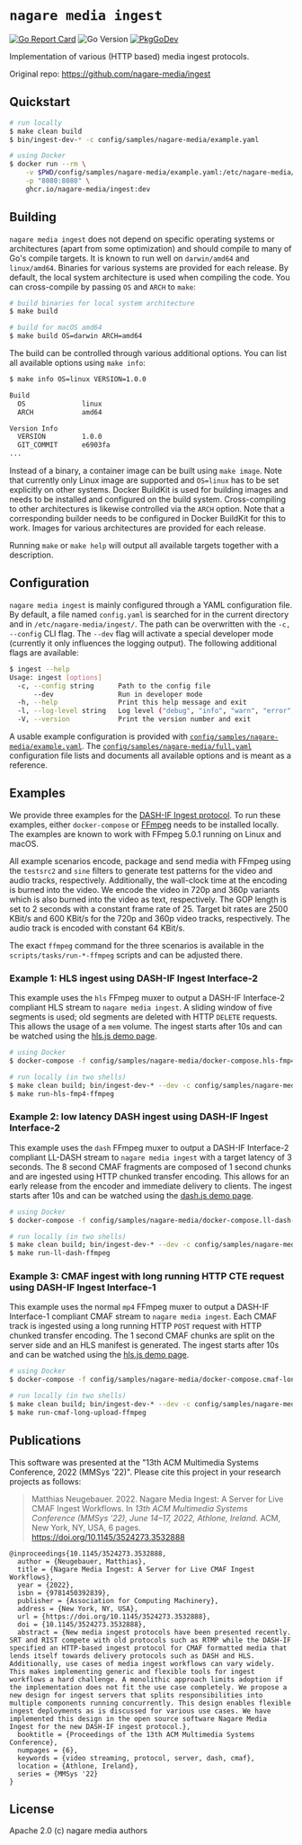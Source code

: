 # `nagare media ingest`

[![Go Report Card](https://goreportcard.com/badge/github.com/nagare-media/ingest?style=flat-square)](https://goreportcard.com/report/github.com/nagare-media/ingest)
![Go Version](https://img.shields.io/badge/go%20version-%3E=1.19-61CFDD.svg?style=flat-square)
[![PkgGoDev](https://pkg.go.dev/badge/mod/github.com/nagare-media/ingest)](https://pkg.go.dev/github.com/nagare-media/ingest)

Implementation of various (HTTP based) media ingest protocols.

Original repo: <https://github.com/nagare-media/ingest>

## Quickstart

```sh
# run locally
$ make clean build
$ bin/ingest-dev-* -c config/samples/nagare-media/example.yaml

# using Docker
$ docker run --rm \
    -v $PWD/config/samples/nagare-media/example.yaml:/etc/nagare-media/ingest/config.yaml:ro \
    -p "8080:8080" \
    ghcr.io/nagare-media/ingest:dev
```

## Building

`nagare media ingest` does not depend on specific operating systems or architectures (apart from some optimization) and should compile to many of Go's compile targets. It is known to run well on `darwin/amd64` and `linux/amd64`. Binaries for various systems are provided for each release. By default, the local system architecture is used when compiling the code. You can cross-compile by passing `OS` and `ARCH` to `make`:

```sh
# build binaries for local system architecture
$ make build

# build for macOS amd64
$ make build OS=darwin ARCH=amd64
```

The build can be controlled through various additional options. You can list all available options using `make info`:

```sh
$ make info OS=linux VERSION=1.0.0

Build
  OS              linux
  ARCH            amd64

Version Info
  VERSION         1.0.0
  GIT_COMMIT      e6903fa
...
```

Instead of a binary, a container image can be built using `make image`. Note that currently only Linux image are supported and `OS=linux` has to be set explicitly on other systems. Docker BuildKit is used for building images and needs to be installed and configured on the build system. Cross-compiling to other architectures is likewise controlled via the `ARCH` option. Note that a corresponding builder needs to be configured in Docker BuildKit for this to work. Images for various architectures are provided for each release.

Running `make` or `make help` will output all available targets together with a description.

## Configuration

`nagare media ingest` is mainly configured through a YAML configuration file. By default, a file named `config.yaml` is searched for in the current directory and in `/etc/nagare-media/ingest/`. The path can be overwritten with the `-c, --config` CLI flag. The `--dev` flag will activate a special developer mode (currently it only influences the logging output). The following additional flags are available:

```sh
$ ingest --help
Usage: ingest [options]
  -c, --config string      Path to the config file
      --dev                Run in developer mode
  -h, --help               Print this help message and exit
  -l, --log-level string   Log level ("debug", "info", "warn", "error", "panic", "fatal")
  -V, --version            Print the version number and exit
```

A usable example configuration is provided with [`config/samples/nagare-media/example.yaml`](config/samples/nagare-media/example.yaml). The [`config/samples/nagare-media/full.yaml`](config/samples/nagare-media/full.yaml) configuration file lists and documents all available options and is meant as a reference.

## Examples

We provide three examples for the [DASH-IF Ingest protocol](https://dashif-documents.azurewebsites.net/Ingest/master/DASH-IF-Ingest.html). To run these examples, either `docker-compose` or [FFmpeg](https://ffmpeg.org/) needs to be installed locally. The examples are known to work with FFmpeg 5.0.1 running on Linux and macOS.

All example scenarios encode, package and send media with FFmpeg using the `testsrc2` and `sine` filters to generate test patterns for the video and audio tracks, respectively. Additionally, the wall-clock time at the encoding is burned into the video. We encode the video in 720p and 360p variants which is also burned into the video as text, respectively. The GOP length is set to 2 seconds with a constant frame rate of 25. Target bit rates are 2500 KBit/s and 600 KBit/s for the 720p and 360p video tracks, respectively. The audio track is encoded with constant 64 KBit/s.

The exact `ffmpeg` command for the three scenarios is available in the `scripts/tasks/run-*-ffmpeg` scripts and can be adjusted there.

### Example 1: HLS ingest using DASH-IF Ingest Interface-2

This example uses the `hls` FFmpeg muxer to output a DASH-IF Interface-2 compliant HLS stream to `nagare media ingest`. A sliding window of five segments is used; old segments are deleted with HTTP `DELETE` requests. This allows the usage of a `mem` volume. The ingest starts after 10s and can be watched using the [hls.js demo page](https://hls-js.netlify.app/demo/?src=http%3A%2F%2Flocalhost%3A8080%2Fhls%2Fexample.str%2Fmaster.m3u8).


```sh
# using Docker
$ docker-compose -f config/samples/nagare-media/docker-compose.hls-fmp4-ffmpeg.yaml up --build

# run locally (in two shells)
$ make clean build; bin/ingest-dev-* --dev -c config/samples/nagare-media/example.yaml
$ make run-hls-fmp4-ffmpeg
```

### Example 2: low latency DASH ingest using DASH-IF Ingest Interface-2

This example uses the `dash` FFmpeg muxer to output a DASH-IF Interface-2 compliant LL-DASH stream to `nagare media ingest` with a target latency of 3 seconds. The 8 second CMAF fragments are composed of 1 second chunks and are ingested using HTTP chunked transfer encoding. This allows for an early release from the encoder and immediate delivery to clients. The ingest starts after 10s and can be watched using the [dash.js demo page](https://reference.dashif.org/dash.js/nightly/samples/dash-if-reference-player/index.html?mpd=http%3A%2F%2Flocalhost%3A8080%2Fdash%2Fexample.str%2Fmanifest.mpd).

```sh
# using Docker
$ docker-compose -f config/samples/nagare-media/docker-compose.ll-dash-ffmpeg.yaml up --build

# run locally (in two shells)
$ make clean build; bin/ingest-dev-* --dev -c config/samples/nagare-media/example.yaml
$ make run-ll-dash-ffmpeg
```

### Example 3: CMAF ingest with long running HTTP CTE request using DASH-IF Ingest Interface-1

This example uses the normal `mp4` FFmpeg muxer to output a DASH-IF Interface-1 compliant CMAF stream to `nagare media ingest`. Each CMAF track is ingested using a long running HTTP `POST` request with HTTP chunked transfer encoding. The 1 second CMAF chunks are split on the server side and an HLS manifest is generated. The ingest starts after 10s and can be watched using the [hls.js demo page](https://hls-js.netlify.app/demo/?src=http%3A%2F%2Flocalhost%3A8080%2Fcmaf%2Fexample.str%2Fmaster.m3u8).

```sh
# using Docker
$ docker-compose -f config/samples/nagare-media/docker-compose.cmaf-long-upload-ffmpeg.yaml up --build

# run locally (in two shells)
$ make clean build; bin/ingest-dev-* --dev -c config/samples/nagare-media/example.yaml
$ make run-cmaf-long-upload-ffmpeg
```

## Publications

This software was presented at the "13th ACM Multimedia Systems Conference, 2022 (MMSys '22)". Please cite this project in your research projects as follows:

> Matthias Neugebauer. 2022. Nagare Media Ingest: A Server for Live CMAF Ingest Workflows. In *13th ACM Multimedia Systems Conference (MMSys ’22), June 14–17, 2022, Athlone, Ireland.* ACM, New York, NY, USA, 6 pages. <https://doi.org/10.1145/3524273.3532888>

```
@inproceedings{10.1145/3524273.3532888,
  author = {Neugebauer, Matthias},
  title = {Nagare Media Ingest: A Server for Live CMAF Ingest Workflows},
  year = {2022},
  isbn = {9781450392839},
  publisher = {Association for Computing Machinery},
  address = {New York, NY, USA},
  url = {https://doi.org/10.1145/3524273.3532888},
  doi = {10.1145/3524273.3532888},
  abstract = {New media ingest protocols have been presented recently. SRT and RIST compete with old protocols such as RTMP while the DASH-IF specified an HTTP-based ingest protocol for CMAF formatted media that lends itself towards delivery protocols such as DASH and HLS. Additionally, use cases of media ingest workflows can vary widely. This makes implementing generic and flexible tools for ingest workflows a hard challenge. A monolithic approach limits adoption if the implementation does not fit the use case completely. We propose a new design for ingest servers that splits responsibilities into multiple components running concurrently. This design enables flexible ingest deployments as is discussed for various use cases. We have implemented this design in the open source software Nagare Media Ingest for the new DASH-IF ingest protocol.},
  booktitle = {Proceedings of the 13th ACM Multimedia Systems Conference},
  numpages = {6},
  keywords = {video streaming, protocol, server, dash, cmaf},
  location = {Athlone, Ireland},
  series = {MMSys '22}
}
```

## License

Apache 2.0 (c) nagare media authors
